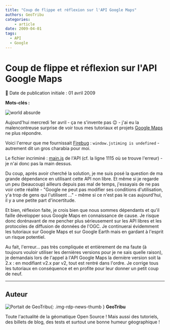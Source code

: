 ```yaml
---
title: "Coup de flippe et réflexion sur l'API Google Maps"
authors: GeoTribu
categories:
    - article
date: 2009-04-01
tags:
  - API
  - Google
---
```


# Coup de flippe et réflexion sur l'API Google Maps

:calendar: Date de publication initiale : 01 avril 2009

**Mots-clés :**

![world absurde](https://cdn.geotribu.fr/img/internal/icons-rdp-news/absurde.png)

Aujourd'hui mercredi 1er avril - ça ne s'invente pas :wink: - j'ai eu la malencontreuse surprise de voir tous mes tutoriaux et projets [Google Maps](http://code.google.com/intl/fr/apis/maps/) ne plus répondre.

Voici l'erreur que me fournissait [Firebug](http://getfirebug.com/) : `window.jstiming is undefined` - autrement dit un gros charabia pour moi.

Le fichier incriminé : [main.js](http://maps.google.com/intl/fr_ALL/mapfiles/152d/maps2.api/main.js) de l'API (cf. la ligne 1115 où se trouve l'erreur) - je n'ai donc pas la main dessus.

Du coup, après avoir cherché la solution, je me suis posé la question de ma grande dépendance en utilisant cette API non libre. Et même si je regarde un peu (beaucoup) ailleurs depuis pas mal de temps, j'essayais de ne pas voir cette réalité - "Google ne peut pas modifier ses conditions d'utilisation, y'a trop de gens qui l'utilisent ..." - même si ce n'est pas le cas aujourd'hui, il y a une petite part d'incertitude.

Et bien, réflexion faite, je crois bien que nous sommes dépendants et qu'il faille développer sous Google Maps en connaissance de cause. Je risque donc dorénavant de me pencher plus sérieusement sur les API libres et les protocoles de diffusion de données de l'OGC. Je continuerai évidemment les tutoriaux sur Google Maps et sur Google Earth mais en gardant à l'esprit un risque potentiel.

Au fait, l'erreur... pas très compliquée et entièrement de ma faute (à toujours vouloir utiliser les dernières versions pour je ne sais quelle raison), je demandais lors de l'appel à l'API Google Maps la dernière version soit la 2.x : en modifiant v2.x par v2, tout est rentré dans l'ordre. Je corrige tous les tutoriaux en conséquence et en profite pour leur donner un petit coup de neuf.

----

## Auteur

![Portait de GeoTribu](https://cdn.geotribu.fr/img/internal/charte/geotribu_logo_64x64.png){: .img-rdp-news-thumb }
**GeoTribu**

Toute l'actualité de la géomatique Open Source ! Mais aussi des tutoriels, des billets de blog, des tests et surtout une bonne humeur géographique !
